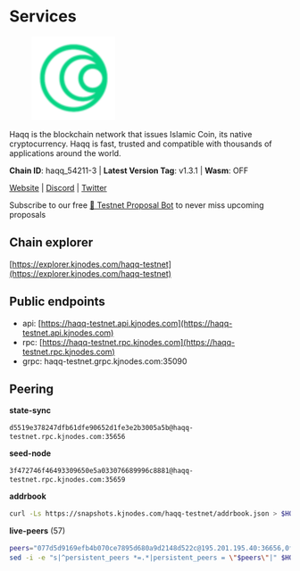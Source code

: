 # Services

<figure><img src="https://raw.githubusercontent.com/kj89/cosmos-images/main/logos/haqq.png" width="150" alt=""><figcaption></figcaption></figure>

Haqq is the blockchain network that issues Islamic Coin,  its native cryptocurrency. Haqq is fast, trusted and  compatible with thousands of applications around the world.

**Chain ID**: haqq_54211-3 | **Latest Version Tag**: v1.3.1 | **Wasm**: OFF

[Website](https://islamiccoin.net) | [Discord](https://discord.gg/hU9MHG5kZq) | [Twitter](https://twitter.com/Islamic_Coin)



Subscribe to our free [🤖 Testnet Proposal Bot](https://t.me/kjnodes_testnet_proposal_bot) to never miss upcoming proposals


## Chain explorer
[https://explorer.kjnodes.com/haqq-testnet](https://explorer.kjnodes.com/haqq-testnet)

## Public endpoints

* api: [https://haqq-testnet.api.kjnodes.com](https://haqq-testnet.api.kjnodes.com)
* rpc: [https://haqq-testnet.rpc.kjnodes.com](https://haqq-testnet.rpc.kjnodes.com)
* grpc: haqq-testnet.grpc.kjnodes.com:35090

## Peering

**state-sync**

```text
d5519e378247dfb61dfe90652d1fe3e2b3005a5b@haqq-testnet.rpc.kjnodes.com:35656
```

**seed-node**

```text
3f472746f46493309650e5a033076689996c8881@haqq-testnet.rpc.kjnodes.com:35659
```

**addrbook**
```bash
curl -Ls https://snapshots.kjnodes.com/haqq-testnet/addrbook.json > $HOME/.haqqd/config/addrbook.json
```

**live-peers** (57)
```bash
peers="077d5d9169efb4b070ce7895d680a9d2148d522c@195.201.195.40:36656,0f5c320341a9134743f70f29dc99572977f97161@159.69.201.172:12656,5a223d77d01319a8c7f648eddfc8549cafcd8ca5@34.147.118.211:26656,a40f6f6d9f5763f80a87438903ab905daeb4fa01@38.242.225.247:26656,6570de868d0f7a5b4dc9f5a007ba98319a7fa8b4@194.163.162.31:26656,fae901a5a0bf51b9d356154e090381e2843d0aa5@65.109.107.172:26656,d5519e378247dfb61dfe90652d1fe3e2b3005a5b@65.109.68.190:35656,360d7095f3c1250a013cfe66c43a3f0790782f78@84.46.254.50:26656,6771e65c1b30cc514faf5943320fdda480fe9124@95.216.39.183:26656,b72f2156db8c87e679dc853730746ff40038120c@213.239.215.77:26656,56158e0f2acf850114e82644afceb565a73b08cc@185.144.99.95:26656,3df5a68b919177179c6dcb0b9c9354fd6bbba1c8@65.109.92.240:20116,0629018cef2e53288757381ffdc0b84cbb5931cc@95.216.1.249:26656,a059218331206939e91bdcf50788d921282c8339@3.126.16.254:26656,927a323649e7dd8d4c75da6e5edaee439652b46f@65.109.92.241:20116,90b1d14fc7393c6b6452ecf8b3cdd078a445a238@65.109.112.178:29656,2d13d679b64e1a574904a140f72815644ec71131@65.21.133.125:30656,1fefb6b75431482502e125a290deba1e7e539d4e@135.181.148.11:26656,23ff658b56fbb8bc73372973a34733ff5d79b435@142.132.202.50:11604,bc777df96c83c0433561c88c541dbbc520928f6c@195.3.221.239:26656,052ddf74b73cc771d5565710c72dd1e5a0cb6b22@3.65.97.159:26656,5fff90a628395b951d5fb34c64ae6c304b54d2e5@94.130.137.225:36656,eb503dddcc41ba801c646d63cc762de4e9c43aa4@35.228.23.164:26656,59af99085c961a6a5c8dc4bc8b3abffda16ddccb@135.181.38.62:26656,23a1176c9911eac442d6d1bf15f92eeabb3981d5@45.83.173.18:26656,24e894d4d8a18276acf6051cccf369a1ce69842d@65.108.151.105:26656,b1c07038b5b9b96d6fb35e4bb417af7ed238e733@95.217.35.186:26656,ba56c564a5430632e59e2b08fc348735bc56b32f@154.12.232.140:26656,64a840f6f5344a22a485b2818f9da9a457d42827@95.217.57.232:36656,230d299006a432b0f44534ca8a19c8c876c0ccb3@85.10.193.246:26656,a6150d39e4725d28a56f41ebf3c6d457c54bd2f1@34.138.250.4:26656,62bf004201a90ce00df6f69390378c3d90f6dd7e@45.83.173.19:26656,32a8eec046b95e8646ff0810b4596dc7083a0beb@65.108.145.131:26656,78e3ef8adf819b479acc13a2f92ab5c0fa350aeb@66.45.231.30:11464,1c08c386863026bd37ab18f77c57da65d395beb0@195.2.81.142:35656,48a2a7762a579d25bca95b0a3548b714238dd60b@213.239.216.252:20656,cf5d60d0cdbdeb68caf1993a7422f942d37b56a7@194.163.142.120:35656,90b40d2b773090b82aa7788c2d1937e4fd6d2dc0@65.108.231.124:19656,f93085d78df16bbd16a525683af7f857ce1cd983@188.40.98.169:36656,b8a448782429ee7679c580ec5ef20a7325916cb3@202.61.194.254:56656,b9e8ec4eeb359e1b3cf5675563e72787b9d40adf@95.217.132.146:26656,29731457774b61da8186b9c764e8f7c1e2465e3e@142.93.36.176:26656,6c880870d399f8cce1bf189533a17ccb9b0ce623@52.57.72.228:26656,5c11c697aaf2dabf96e3eb7e7e621c200bd309ee@65.21.225.58:26656,a884387139109784cad9193652b82ef20a85d713@38.242.159.148:26656,f54d4de6d4ae81ec8a2315b54247872b315f198d@65.109.57.9:26656,98db087d1441af54ffca1ca66bf130f0c5900d61@18.158.239.44:26656,f1b1df46afd4c9d4f66051437078c0b85bc6b67b@65.108.206.118:61056,6ce864d853904ebef9400528f129d8fefa6f1827@91.211.251.232:36656,9eb507f9365313dbe7f426050fec9648298f58ee@109.205.183.51:26656,453ed8a41a059519310219fab9b8d9f2ff89eab0@65.108.42.105:26656,7f2828e3910a4b165a65e5bfb2465c1e809bad3b@65.108.48.182:26656,f50b6abb555c0d420834860d9a8f499801bb3ae8@135.181.62.222:26656,ed145a35b436878c1f1c10634bd18600f3696e17@95.217.181.142:26656,f57fae1bdea281392b563a58978a2d8c0a37725f@95.217.233.234:26656,d7ac44bf8f8d760c3df1a8695145021f35feb985@34.88.220.124:26656,5f0492553fc69a7db26e8f2b9ffe6cfd21b715f3@95.216.72.28:26656"
sed -i -e "s|^persistent_peers *=.*|persistent_peers = \"$peers\"|" $HOME/.haqqd/config/config.toml
```
